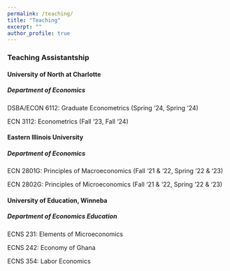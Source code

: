 ```yaml
---
permalink: /teaching/
title: "Teaching"
excerpt: ""
author_profile: true
---
```


### Teaching Assistantship


#### University of North at Charlotte									
##### Department of Economics										            
DSBA/ECON 6112: Graduate Econometrics (Spring ‘24, Spring ‘24)

ECN 3112: Econometrics (Fall ‘23, Fall ‘24)


#### Eastern Illinois University									                    
##### Department of Economics										           

ECN 2801G: Principles of Macroeconomics (Fall ‘21 & ‘22, Spring ‘22 & ‘23)

ECN 2802G: Principles of Microeconomics (Fall ‘21 & ‘22, Spring ‘22 & ‘23)

#### University of Education, Winneba								   
##### Department of Economics Education									 

ECNS 231: Elements of Microeconomics   

ECNS 242: Economy of Ghana 

ECNS 354: Labor Economics    